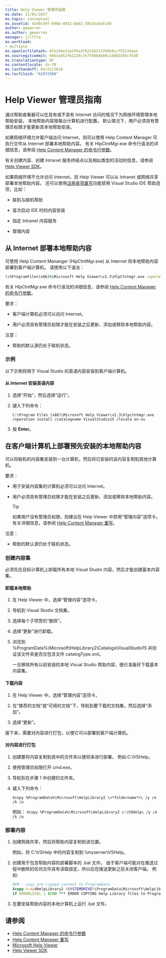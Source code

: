 ```yaml
---
title: Help Viewer 管理员指南
ms.date: 11/01/2017
ms.topic: conceptual
ms.assetid: 4340c69f-b96b-4932-bb82-38b16a5ab149
author: gewarren
ms.author: gewarren
manager: jillfra
ms.workload:
- multiple
ms.openlocfilehash: 8fe194e11edf0a3f825303137b9bdcc755135eee
ms.sourcegitcommit: 94b3a052fb1229c7e7f8804b09c1d403385c7630
ms.translationtype: HT
ms.contentlocale: zh-CN
ms.lasthandoff: 04/23/2019
ms.locfileid: "62972988"
---
```

# <a name="help-viewer-administrator-guide"></a>Help Viewer 管理员指南

通过帮助查看器可以在具有或不具有 Internet 访问的情况下为网络环境管理本地帮助安装。 本地帮助内容按每台计算机进行配置。 默认情况下，用户必须具有管理员权限才能更新其本地帮助安装。

如果网络环境允许客户端访问 Internet，则可以使用 Help Content Manager 可执行文件从 Internet 部署本地帮助内容。 有关 HlpCtntMgr.exe 命令行语法的详细信息，请参阅 [Help Content Manager 的命令行参数](../help-viewer/command-line-arguments.md)。

有关创建内容、创建 Intranet 服务终结点以及相似类型的活动的信息，请参阅 [Help Viewer SDK](../extensibility/internals/microsoft-help-viewer-sdk.md)。

如果网络环境不允许访问 Internet，则 Help Viewer 可以从 Intranet 或网络共享部署本地帮助内容。 还可以使用[注册表项重写](../help-viewer/behavior-overrides.md)功能禁用 Visual Studio IDE 帮助选项，比如：

- 联机与脱机帮助

- 首次启动 IDE 时的内容安装

- 指定 Intranet 内容服务

- 管理内容

## <a name="deploy-local-help-content-from-the-internet"></a>从 Internet 部署本地帮助内容

可使用 Help Content Mananger (HlpCtntMgr.exe) 从 Internet 将本地帮助内容部署到客户端计算机。 请使用以下语法：

```cmd
\\%ProgramFiles(x86)%\Microsoft Help Viewer\v2.3\HlpCtntmgr.exe /operation \<*name*> /catalogname \<*catalog name*> /locale \<*locale*>
```

有关 HlpCtntMgr.exe 命令行语法的详细信息，请参阅 [Help Content Manager 的命令行参数](../help-viewer/command-line-arguments.md)。

要求：

- 客户端计算机必须可以访问 Internet。

- 用户必须具有管理员权限才能在安装之后更新、添加或移除本地帮助内容。

注意：

- 帮助的默认源仍处于联机状态。

### <a name="example"></a>示例

以下示例将用于 Visual Studio 的英语内容安装到客户端计算机。

#### <a name="to-install-english-content-from-the-internet"></a>从 Internet 安装英语内容

1. 选择“开始”，然后选择“运行”。

2. 键入下列命令：

     `C:\Program Files (x86)\Microsoft Help Viewer\v2.3\hlpctntmgr.exe /operation install /catalogname VisualStudio15 /locale en-us`

3. 按 **Enter**。

## <a name="deploy-pre-installed-local-help-content-on-client-computers"></a>在客户端计算机上部署预先安装的本地帮助内容

可以将联机的内容集安装到一台计算机，然后将已安装的该内容复制到其他计算机。

要求：

- 用于安装内容集的计算机必须可以访问 Internet。

- 用户必须具有管理员权限才能在安装之后更新、添加或移除本地帮助内容。

    > [!TIP]
    > 如果用户没有管理员权限，则建议在 Help Viewer 中禁用“管理内容”选项卡。 有关详细信息，请参阅 [Help Content Manager 重写](../help-viewer/behavior-overrides.md)。

注意：

- 帮助的默认源仍处于联机状态。

### <a name="create-the-content-set"></a>创建内容集

必须先在目标计算机上卸载所有本地 Visual Studio 内容，然后才能创建基本内容集。

#### <a name="to-uninstall-local-help"></a>卸载本地帮助

1. 在 Help Viewer 中，选择“管理内容”选项卡。

2. 导航到 Visual Studio 文档集。

3. 选择每个子项旁的“删除”。

4. 选择“更新”进行卸载。

5. 浏览到 %ProgramData%\Microsoft\HelpLibrary2\Catalogs\VisualStudio15 并验证该文件夹是否仅包含文件 catalogType.xml。

   一旦移除所有以前安装的本地 Visual Studio 帮助内容，便已准备好下载基本内容集。

#### <a name="to-download-the-content"></a>下载内容

1. 在 Help Viewer 中，选择“管理内容”选项卡。

2. 在“推荐的文档”或“可用的文档”下，导航到要下载的文档集，然后选择“添加”。

3. 选择“更新”。

接下来，需要对内容进行打包，以便它可以部署到客户端计算机。

#### <a name="to-package-the-content"></a>对内容进行打包

1. 创建要将内容复制到其中的文件夹以便将来进行部署。 例如:C:\VSHelp。

2. 使用管理员权限打开 cmd.exe。

3. 导航到在步骤 1 中创建的文件夹。

4. 键入下列命令：

     `Xcopy %ProgramData%\Microsoft\HelpLibrary2 \<*foldername*>\ /y /e /k /o`

     例如： `Xcopy %ProgramData%\Microsoft\HelpLibrary2 c:\VSHelp\ /y /e /k /o`

### <a name="deploy-the-content"></a>部署内容

1. 创建网络共享，然后将帮助内容复制到该位置。

     例如，将 C:\VSHelp 中的内容复制到 \\\myserver\VSHelp。

2. 创建用于包含帮助内容的部署脚本的 .bat 文件。 由于客户端可能对在推送过程中删除的任何文件具有读取锁定，所以应在推送更新之前关闭客户端。 例如:

    ```cmd
    REM - copy pre-ripped content to ProgramData
    Xcopy %~dp0HelpLibrary2 %SYSTEMDRIVE%\ProgramData\Microsoft\HelpLibrary2\ /y /e /k /o
    if ERRORLEVEL 1 ECHO *** ERROR COPYING Help Library files to ProgramData (%ERRORLEVEL%)
    ```

3. 在要安装帮助内容的本地计算机上运行 .bat 文件。

## <a name="see-also"></a>请参阅

- [Help Content Manager 的命令行参数](../help-viewer/command-line-arguments.md)
- [Help Content Manager 重写](../help-viewer/behavior-overrides.md)
- [Microsoft Help Viewer](../help-viewer/overview.md)
- [Help Viewer SDK](../extensibility/internals/microsoft-help-viewer-sdk.md)